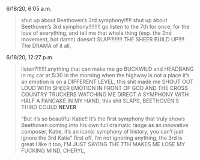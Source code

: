 6/18/20, 6:05 a.m.
> shut up about Beethoven’s 3rd symphony!!!!! shut up about Beethoven’s 3rd symphony!!!!!!!! go listen to the 7th for once, for the love of everything, and tell me that whole thing (esp. the 2nd movement, hot damn) doesn’t SLAP!!!!!!!! THE SHEER BUILD UP!!!! The DRAMA of it all,

6/18/20, 12:27 p.m.
>listen?!!!!!! anything that can make me go BUCKWILD and HEADBANG in my car at 5:30 in the morning when the highway is not a place it’s an emotion is on a DIFFERENT LEVEL, this shit made me SHOUT OUT LOUD WITH SHEER EMOTION IN FRONT OF GOD AND THE CROSS COUNTRY TRUCKERS WATCHING ME DIRECT A SYMPHONY WITH HALF A PANCAKE IN MY HAND, this shit SLAPS, BEETHOVEN’S THIRD COULD **NEVER** 
>
>“But it’s so beautiful Katie!! It’s the first symphony that truly shows Beethoven coming into his own full dramatic range as an innovative composer, Katie, it’s an iconic symphony of history, you can’t just ignore the 3rd Katie” first off, I’m not ignoring anything, the 3rd is great I like it too, I’M JUST SAYING THE 7TH MAKES ME LOSE MY FUCKING MIND, CHERYL,
